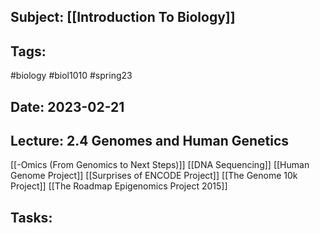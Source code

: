 ## Subject: [[Introduction To Biology]]
## Tags:
#biology #biol1010 #spring23 
## Date: 2023-02-21
## Lecture: 2.4 Genomes and Human Genetics

[[-Omics (From Genomics to Next Steps)]]
[[DNA Sequencing]]
[[Human Genome Project]]
[[Surprises of ENCODE Project]]
[[The Genome 10k Project]]
[[The Roadmap Epigenomics Project 2015]]

## Tasks: